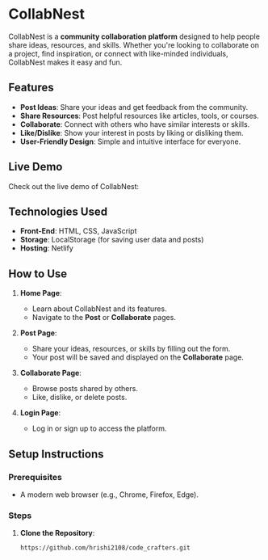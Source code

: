 # CollabNest

CollabNest is a **community collaboration platform** designed to help people share ideas, resources, and skills. Whether you're looking to collaborate on a project, find inspiration, or connect with like-minded individuals, CollabNest makes it easy and fun.

## Features

- **Post Ideas**: Share your ideas and get feedback from the community.
- **Share Resources**: Post helpful resources like articles, tools, or courses.
- **Collaborate**: Connect with others who have similar interests or skills.
- **Like/Dislike**: Show your interest in posts by liking or disliking them.
- **User-Friendly Design**: Simple and intuitive interface for everyone.

## Live Demo

Check out the live demo of CollabNest: 

## Technologies Used

- **Front-End**: HTML, CSS, JavaScript
- **Storage**: LocalStorage (for saving user data and posts)
- **Hosting**: Netlify

## How to Use

1. **Home Page**:
   - Learn about CollabNest and its features.
   - Navigate to the **Post** or **Collaborate** pages.

2. **Post Page**:
   - Share your ideas, resources, or skills by filling out the form.
   - Your post will be saved and displayed on the **Collaborate** page.

3. **Collaborate Page**:
   - Browse posts shared by others.
   - Like, dislike, or delete posts.

4. **Login Page**:
   - Log in or sign up to access the platform.

## Setup Instructions

### Prerequisites

- A modern web browser (e.g., Chrome, Firefox, Edge).

### Steps

1. **Clone the Repository**:
   ```bash
   https://github.com/hrishi2108/code_crafters.git
